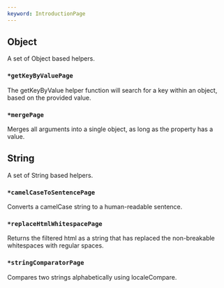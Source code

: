 ```yaml
---
keyword: IntroductionPage
---
```


## Object

A set of Object based helpers.

### `*getKeyByValuePage`
The getKeyByValue helper function will search for a key within an object, based on the provided value.

### `*mergePage`
Merges all arguments into a single object, as long as the property has a value.

## String

A set of String based helpers.

### `*camelCaseToSentencePage`
Converts a camelCase string to a human-readable sentence.

### `*replaceHtmlWhitespacePage`
Returns the filtered html as a string that has replaced the non-breakable whitespaces with regular spaces.

### `*stringComparatorPage`
Compares two strings alphabetically using localeCompare.

